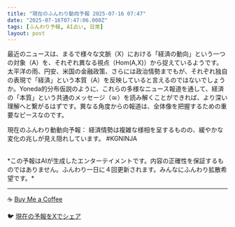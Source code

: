 ```yaml
---
title: "現在のふんわり動向予報 2025-07-16 07:47"
date: "2025-07-16T07:47:06.000Z"
tags: [ふんわり予報, AI占い, 日常]
layout: post
---
```


最近のニュースは、まるで様々な文脈（X）における「経済の動向」という一つの対象（A）を、それぞれ異なる視点（Hom(A,X)）から捉えているようです。太平洋の雨、円安、米国の金融政策、さらには政治情勢までもが、それぞれ独自の表現で「経済」という本質（A）を反映していると言えるのではないでしょうか。Yoneda的分布仮説のように、これらの多様なニュース報道を通して、経済の「本質」という共通のメッセージ（≅）を読み解くことができれば、より深い理解へと繋がるはずです。異なる角度からの報道は、全体像を把握するための重要なピースなのです。


現在のふんわり動動向予報：
経済情勢は複雑な様相を呈するものの、緩やかな変化の兆しが見え隠れしています。 #KGNINJA

<br>
*この予報はAIが生成したエンターテイメントです。内容の正確性を保証するものではありません。ふんわり一日に４回更新されます。みんなにふんわり拡散希望です。*

---
☕️ [Buy Me a Coffee](https://www.buymeacoffee.com/kgninja)

🐦 [現在の予報をXでシェア](https://twitter.com/intent/tweet?text=%E7%8F%BE%E5%9C%A8%E3%81%AE%E3%81%B5%E3%82%93%E3%82%8F%E3%82%8A%E4%BA%88%E5%A0%B1%3A%20%E3%80%8C%E6%9C%80%E8%BF%91%E3%81%AE%E3%83%8B%E3%83%A5%E3%83%BC%E3%82%B9%E3%81%AF%E3%80%81%E3%81%BE%E3%82%8B%E3%81%A7%E6%A7%98%E3%80%85%E3%81%AA%E6%96%87%E8%84%88%EF%BC%88X%EF%BC%89%E3%81%AB%E3%81%8A%E3%81%91%E3%82%8B%E3%80%8C%E7%B5%8C%E6%B8%88%E3%81%AE%E5%8B%95%E5%90%91%E3%80%8D%E3%81%A8%E3%81%84%E3%81%86%E4%B8%80%E3%81%A4%E3%81%AE%E5%AF%BE%E8%B1%A1%EF%BC%88A%EF%BC%89%E3%82%92%E3%80%81%E3%81%9D%E3%82%8C%E3%81%9E%E3%82%8C%E7%95%B0%E3%81%AA%E3%82%8B%E8%A6%96%E7%82%B9%EF%BC%88Hom(A%2CX)%EF%BC%89%E3%81%8B%E3%82%89%E6%8D%89%E3%81%88%E3%81%A6%E3%81%84%E3%82%8B%E3%82%88%E3%81%86%E3%81%A7%E3%81%99%E3%80%82%E3%80%8D%23KGNINJA%20%E7%B6%9A%E3%81%8D%E3%81%AF%E3%83%96%E3%83%AD%E3%82%B0%E3%81%A7%EF%BC%81%F0%9F%91%87&url=https%3A%2F%2Fkg-ninja.github.io%2FFunwariyoso%2F)
